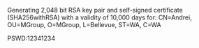 Generating 2,048 bit RSA key pair and self-signed certificate (SHA256withRSA) with a validity of 10,000 days
for: CN=Andrei, OU=MGroup, O=MGroup, L=Bellevue, ST=WA, C=WA

PSWD:12341234
